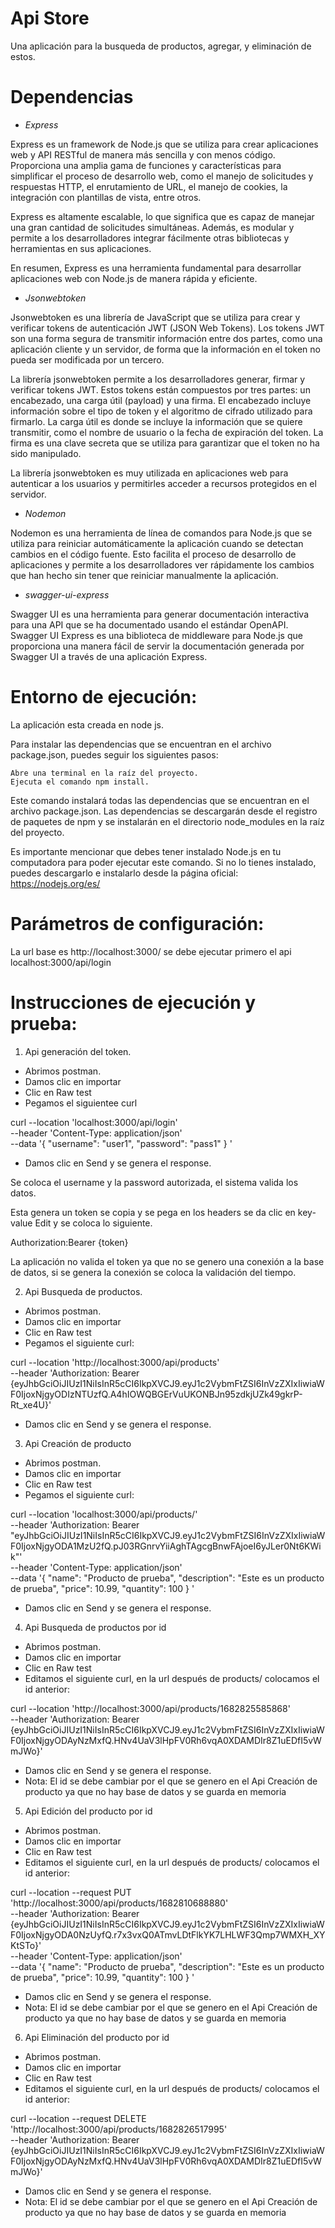 
# Api Store

Una aplicación para la busqueda de productos, agregar, y eliminación de estos.

# Dependencias

* *Express*

Express es un framework de Node.js que se utiliza para crear aplicaciones web y API RESTful de manera más sencilla y con menos código. Proporciona una amplia gama de funciones y características para simplificar el proceso de desarrollo web, como el manejo de solicitudes y respuestas HTTP, el enrutamiento de URL, el manejo de cookies, la integración con plantillas de vista, entre otros.

Express es altamente escalable, lo que significa que es capaz de manejar una gran cantidad de solicitudes simultáneas. Además, es modular y permite a los desarrolladores integrar fácilmente otras bibliotecas y herramientas en sus aplicaciones.

En resumen, Express es una herramienta fundamental para desarrollar aplicaciones web con Node.js de manera rápida y eficiente.

* *Jsonwebtoken*

Jsonwebtoken es una librería de JavaScript que se utiliza para crear y verificar tokens de autenticación JWT (JSON Web Tokens). Los tokens JWT son una forma segura de transmitir información entre dos partes, como una aplicación cliente y un servidor, de forma que la información en el token no pueda ser modificada por un tercero.

La librería jsonwebtoken permite a los desarrolladores generar, firmar y verificar tokens JWT. Estos tokens están compuestos por tres partes: un encabezado, una carga útil (payload) y una firma. El encabezado incluye información sobre el tipo de token y el algoritmo de cifrado utilizado para firmarlo. La carga útil es donde se incluye la información que se quiere transmitir, como el nombre de usuario o la fecha de expiración del token. La firma es una clave secreta que se utiliza para garantizar que el token no ha sido manipulado.

La librería jsonwebtoken es muy utilizada en aplicaciones web para autenticar a los usuarios y permitirles acceder a recursos protegidos en el servidor.

* *Nodemon*

Nodemon es una herramienta de línea de comandos para Node.js que se utiliza para reiniciar automáticamente la aplicación cuando se detectan cambios en el código fuente. Esto facilita el proceso de desarrollo de aplicaciones y permite a los desarrolladores ver rápidamente los cambios que han hecho sin tener que reiniciar manualmente la aplicación.

* *swagger-ui-express*

Swagger UI es una herramienta para generar documentación interactiva para una API que se ha documentado usando el estándar OpenAPI. Swagger UI Express es una biblioteca de middleware para Node.js que proporciona una manera fácil de servir la documentación generada por Swagger UI a través de una aplicación Express.

# Entorno de ejecución:

La aplicación esta creada en node js.

Para instalar las dependencias que se encuentran en el archivo package.json, puedes seguir los siguientes pasos:

    Abre una terminal en la raíz del proyecto.
    Ejecuta el comando npm install.

Este comando instalará todas las dependencias que se encuentran en el archivo package.json. Las dependencias se descargarán desde el registro de paquetes de npm y se instalarán en el directorio node_modules en la raíz del proyecto.

Es importante mencionar que debes tener instalado Node.js en tu computadora para poder ejecutar este comando. Si no lo tienes instalado, puedes descargarlo e instalarlo desde la página oficial: https://nodejs.org/es/


# Parámetros de configuración:

La url base es http://localhost:3000/ se debe ejecutar primero el api localhost:3000/api/login



# Instrucciones de ejecución y prueba:

1. Api generación del token.

* Abrimos postman.
* Damos clic en importar
* Clic en Raw test
* Pegamos el siguientee curl

curl --location 'localhost:3000/api/login' \
--header 'Content-Type: application/json' \
--data '{
  "username": "user1",
  "password": "pass1"
}
'

* Damos clic en Send y se genera el response.

Se coloca el username y la password autorizada, el sistema valida los datos. 

Esta genera un token se copia y se pega en los headers se da clic en key-value Edit y se coloca lo siguiente.

Authorization:Bearer {token}

La aplicación no valida el token ya que no se genero una conexión a la base de datos, si se genera la conexión se coloca la validación del tiempo.


2. Api Busqueda de productos.

* Abrimos postman.
* Damos clic en importar
* Clic en Raw test
* Pegamos el siguiente curl:

curl --location 'http://localhost:3000/api/products' \
--header 'Authorization: Bearer {eyJhbGciOiJIUzI1NiIsInR5cCI6IkpXVCJ9.eyJ1c2VybmFtZSI6InVzZXIxIiwiaWF0IjoxNjgyODIzNTUzfQ.A4hIOWQBGErVuUKONBJn95zdkjUZk49gkrP-Rt_xe4U}'

* Damos clic en Send y se genera el response.

3. Api Creación de producto

* Abrimos postman.
* Damos clic en importar
* Clic en Raw test
* Pegamos el siguiente curl:

curl --location 'localhost:3000/api/products/' \
--header 'Authorization: Bearer "eyJhbGciOiJIUzI1NiIsInR5cCI6IkpXVCJ9.eyJ1c2VybmFtZSI6InVzZXIxIiwiaWF0IjoxNjgyODA1MzU2fQ.pJ03RGnrvYiiAghTAgcgBnwFAjoeI6yJLer0Nt6KWik"' \
--header 'Content-Type: application/json' \
--data '{
    "name": "Producto de prueba",
    "description": "Este es un producto de prueba",
    "price": 10.99,
    "quantity": 100
}
'

* Damos clic en Send y se genera el response.

4. Api Busqueda de productos por id

* Abrimos postman.
* Damos clic en importar
* Clic en Raw test
* Editamos el siguiente curl, en la url después de products/ colocamos el id anterior:

curl --location 'http://localhost:3000/api/products/1682825585868' \
--header 'Authorization: Bearer {eyJhbGciOiJIUzI1NiIsInR5cCI6IkpXVCJ9.eyJ1c2VybmFtZSI6InVzZXIxIiwiaWF0IjoxNjgyODAyNzMxfQ.HNv4UaV3lHpFV0Rh6vqA0XDAMDIr8Z1uEDfI5vWmJWo}'

* Damos clic en Send y se genera el response.
* Nota: El id se debe cambiar por el que se genero en el Api Creación de producto ya que no hay base de datos y se guarda en memoria

5. Api Edición del producto por id

* Abrimos postman.
* Damos clic en importar
* Clic en Raw test
* Editamos el siguiente curl, en la url después de products/ colocamos el id anterior:

curl --location --request PUT 'http://localhost:3000/api/products/1682810688880' \
--header 'Authorization: Bearer {eyJhbGciOiJIUzI1NiIsInR5cCI6IkpXVCJ9.eyJ1c2VybmFtZSI6InVzZXIxIiwiaWF0IjoxNjgyODA0NzUyfQ.r7x3vxQ0ATmvLDtFlkYK7LHLWF3Qmp7WMXH_XYKtSTo}' \
--header 'Content-Type: application/json' \
--data '{
    "name": "Producto de prueba",
    "description": "Este es un producto de prueba",
    "price": 10.99,
    "quantity": 100
}
'

* Damos clic en Send y se genera el response.
* Nota: El id se debe cambiar por el que se genero en el Api Creación de producto ya que no hay base de datos y se guarda en memoria

6. Api Eliminación del producto por id

* Abrimos postman.
* Damos clic en importar
* Clic en Raw test
* Editamos el siguiente curl, en la url después de products/ colocamos el id anterior:

curl --location --request DELETE 'http://localhost:3000/api/products/1682826517995' \
--header 'Authorization: Bearer {eyJhbGciOiJIUzI1NiIsInR5cCI6IkpXVCJ9.eyJ1c2VybmFtZSI6InVzZXIxIiwiaWF0IjoxNjgyODAyNzMxfQ.HNv4UaV3lHpFV0Rh6vqA0XDAMDIr8Z1uEDfI5vWmJWo}'

* Damos clic en Send y se genera el response.
* Nota: El id se debe cambiar por el que se genero en el Api Creación de producto ya que no hay base de datos y se guarda en memoria
